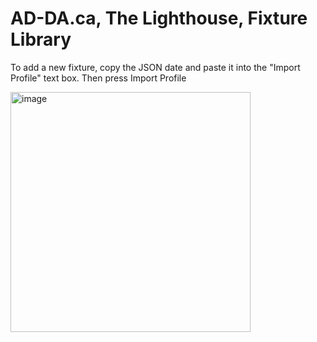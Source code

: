 # AD-DA.ca, The Lighthouse, Fixture Library

To add a new fixture, copy the JSON date and paste it into the "Import Profile" text box.
Then press Import Profile

<img width="384" alt="image" src="https://github.com/AD-DA-ca/TheLighthouseFixture/assets/29844015/35b89ba4-6fa0-4166-a275-8905806abec1">
